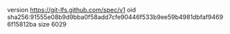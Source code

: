 version https://git-lfs.github.com/spec/v1
oid sha256:91555e08b9d9bba0f58add7cfe90446f533b9ee59b4981dbfaf94696f15812ba
size 6029
